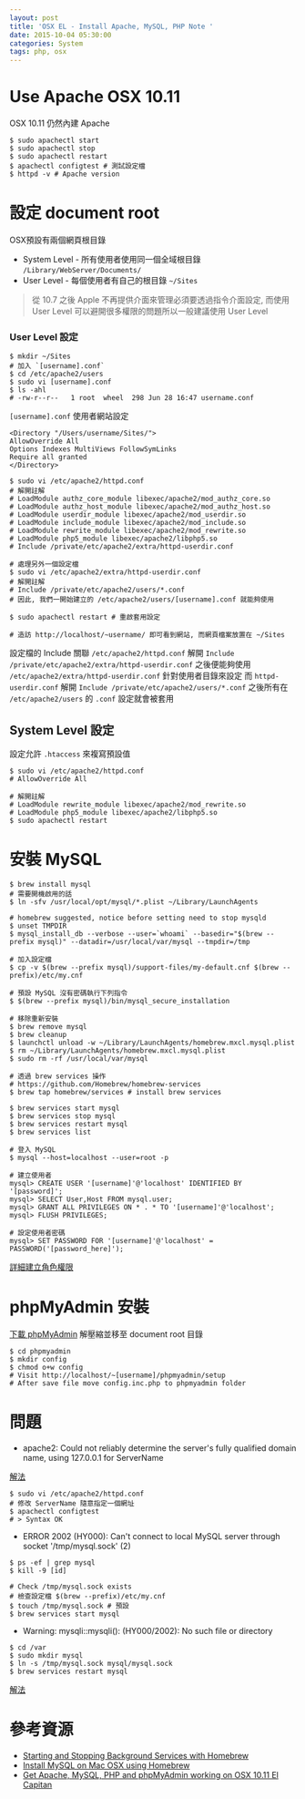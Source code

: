 ```yaml
---
layout: post
title: 'OSX EL - Install Apache, MySQL, PHP Note '
date: 2015-10-04 05:30:00
categories: System
tags: php, osx
---
```


# Use Apache OSX 10.11

OSX 10.11 仍然內建 Apache

<!--more-->

```
$ sudo apachectl start
$ sudo apachectl stop
$ sudo apachectl restart
$ apachectl configtest # 測試設定檔
$ httpd -v # Apache version
```

# 設定 document root

OSX預設有兩個網頁根目錄

* System Level - 所有使用者使用同一個全域根目錄 `/Library/WebServer/Documents/`
* User Level - 每個使用者有自己的根目錄 `~/Sites`

> 從 10.7 之後 Apple 不再提供介面來管理必須要透過指令介面設定, 而使用 User Level 可以避開很多權限的問題所以一般建議使用 User Level

###  User Level 設定

```
$ mkdir ~/Sites
# 加入 `[username].conf`
$ cd /etc/apache2/users
$ sudo vi [username].conf
$ ls -ahl
# -rw-r--r--   1 root  wheel  298 Jun 28 16:47 username.conf
```

`[username].conf` 使用者網站設定

```
<Directory "/Users/username/Sites/">
AllowOverride All
Options Indexes MultiViews FollowSymLinks
Require all granted
</Directory>
```

```
$ sudo vi /etc/apache2/httpd.conf
# 解開註解
# LoadModule authz_core_module libexec/apache2/mod_authz_core.so
# LoadModule authz_host_module libexec/apache2/mod_authz_host.so
# LoadModule userdir_module libexec/apache2/mod_userdir.so
# LoadModule include_module libexec/apache2/mod_include.so
# LoadModule rewrite_module libexec/apache2/mod_rewrite.so
# LoadModule php5_module libexec/apache2/libphp5.so
# Include /private/etc/apache2/extra/httpd-userdir.conf

# 處理另外一個設定檔
$ sudo vi /etc/apache2/extra/httpd-userdir.conf
# 解開註解
# Include /private/etc/apache2/users/*.conf
# 因此, 我們一開始建立的 /etc/apache2/users/[username].conf 就能夠使用

$ sudo apachectl restart # 重啟套用設定

# 造訪 http://localhost/~username/ 即可看到網站, 而網頁檔案放置在 ~/Sites
```

設定檔的 Include 關聯 `/etc/apache2/httpd.conf` 解開 `Include /private/etc/apache2/extra/httpd-userdir.conf`
之後便能夠使用 `/etc/apache2/extra/httpd-userdir.conf` 針對使用者目錄來設定
而 `httpd-userdir.conf` 解開 `Include /private/etc/apache2/users/*.conf` 之後所有在 `/etc/apache2/users`
的 `.conf` 設定就會被套用

## System Level 設定

設定允許 `.htaccess` 來複寫預設值

```
$ sudo vi /etc/apache2/httpd.conf
# AllowOverride All

# 解開註解
# LoadModule rewrite_module libexec/apache2/mod_rewrite.so
# LoadModule php5_module libexec/apache2/libphp5.so
$ sudo apachectl restart
```

# 安裝 MySQL

```
$ brew install mysql
# 需要開機啟用的話
$ ln -sfv /usr/local/opt/mysql/*.plist ~/Library/LaunchAgents

# homebrew suggested, notice before setting need to stop mysqld
$ unset TMPDIR
$ mysql_install_db --verbose --user=`whoami` --basedir="$(brew --prefix mysql)" --datadir=/usr/local/var/mysql --tmpdir=/tmp

# 加入設定檔
$ cp -v $(brew --prefix mysql)/support-files/my-default.cnf $(brew --prefix)/etc/my.cnf

# 預設 MySQL 沒有密碼執行下列指令
$ $(brew --prefix mysql)/bin/mysql_secure_installation

# 移除重新安裝
$ brew remove mysql
$ brew cleanup
$ launchctl unload -w ~/Library/LaunchAgents/homebrew.mxcl.mysql.plist
$ rm ~/Library/LaunchAgents/homebrew.mxcl.mysql.plist
$ sudo rm -rf /usr/local/var/mysql

# 透過 brew services 操作
# https://github.com/Homebrew/homebrew-services
$ brew tap homebrew/services # install brew services

$ brew services start mysql
$ brew services stop mysql
$ brew services restart mysql
$ brew services list

# 登入 MySQL
$ mysql --host=localhost --user=root -p

# 建立使用者
mysql> CREATE USER '[username]'@'localhost' IDENTIFIED BY '[password]';
mysql> SELECT User,Host FROM mysql.user;
mysql> GRANT ALL PRIVILEGES ON * . * TO '[username]'@'localhost';
mysql> FLUSH PRIVILEGES;

# 設定使用者密碼
mysql> SET PASSWORD FOR '[username]'@'localhost' = PASSWORD('[password_here]');
```

[詳細建立角色權限](https://www.digitalocean.com/community/tutorials/how-to-create-a-new-user-and-grant-permissions-in-mysql)

# phpMyAdmin 安裝

[下載 phpMyAdmin](https://www.phpmyadmin.net/downloads/) 解壓縮並移至 document root 目錄

```
$ cd phpmyadmin
$ mkdir config
$ chmod o+w config
# Visit http://localhost/~[username]/phpmyadmin/setup
# After save file move config.inc.php to phpmyadmin folder
```

# 問題

* apache2: Could not reliably determine the server's fully qualified domain name, using 127.0.0.1 for ServerName

[解法](http://blog.miniasp.com/post/2012/06/23/apache2-Could-not-reliably-determine-the-server-fully-qualified-domain-name-using-for-ServerName.aspx)

```
$ sudo vi /etc/apache2/httpd.conf
# 修改 ServerName 隨意指定一個網址
$ apachectl configtest
# > Syntax OK
```


* ERROR 2002 (HY000): Can't connect to local MySQL server through socket '/tmp/mysql.sock' (2)

```
$ ps -ef | grep mysql
$ kill -9 [id]

# Check /tmp/mysql.sock exists
# 檢查設定檔 $(brew --prefix)/etc/my.cnf
$ touch /tmp/mysql.sock # 預設
$ brew services start mysql
```

* Warning: mysqli::mysqli(): (HY000/2002): No such file or directory

```
$ cd /var
$ sudo mkdir mysql
$ ln -s /tmp/mysql.sock mysql/mysql.sock
$ brew services restart mysql
```

[解法](http://stackoverflow.com/questions/4219970/warning-mysql-connect-2002-no-such-file-or-directory-trying-to-connect-vi)


# 參考資源

* [Starting and Stopping Background Services with Homebrew](https://robots.thoughtbot.com/starting-and-stopping-background-services-with-homebrew)
* [Install MySQL on Mac OSX using Homebrew](http://blog.joefallon.net/2013/10/install-mysql-on-mac-osx-using-homebrew/)
* [Get Apache, MySQL, PHP and phpMyAdmin working on OSX 10.11 El Capitan](http://coolestguidesontheplanet.com/get-apache-mysql-php-and-phpmyadmin-working-on-osx-10-11-el-capitan/)

